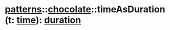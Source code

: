 # [patterns](/libs/patterns/)::[chocolate](/libs/patterns/chocolate/)::timeAsDuration(t:&nbsp;[time](/libs/std/core/type.time.md)):&nbsp;[duration](/libs/std/core/type.duration.md)
